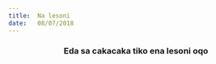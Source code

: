 ```yaml
---
title:  Na lesoni
date:   08/07/2018
---
```


### <center>Eda sa cakacaka tiko ena lesoni oqo</center>